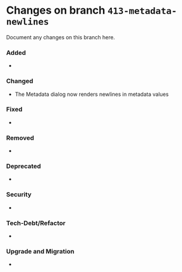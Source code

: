 # Changes on branch `413-metadata-newlines`
Document any changes on this branch here.
### Added
-

### Changed
- The Metadata dialog now renders newlines in metadata values

### Fixed
-

### Removed
-

### Deprecated
-

### Security
-

### Tech-Debt/Refactor
-

### Upgrade and Migration
-

